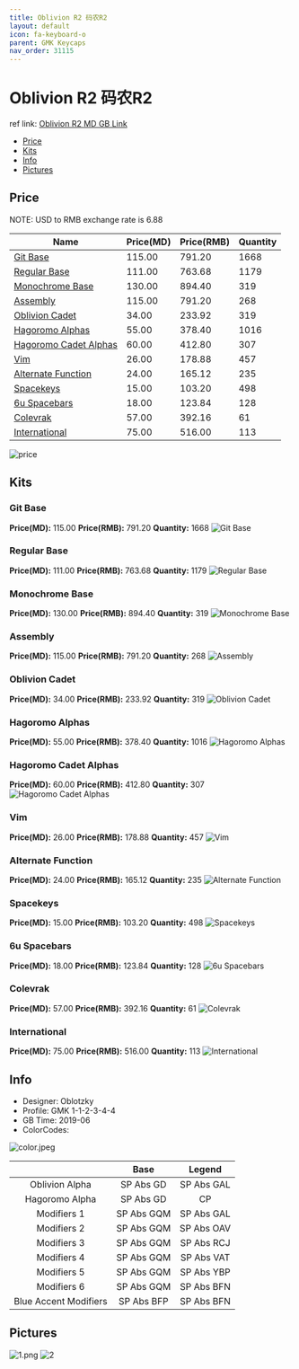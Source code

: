 ```yaml
---
title: Oblivion R2 码农R2
layout: default
icon: fa-keyboard-o
parent: GMK Keycaps
nav_order: 31115
---
```


# Oblivion R2 码农R2

ref link: [Oblivion R2 MD GB Link](https://drop.com/buy/drop-oblotzky-gmk-oblivion-v2-custom-keycap-set)

* [Price](#price)
* [Kits](#kits)
* [Info](#info)
* [Pictures](#pictures)


## Price  
NOTE: USD to RMB exchange rate is 6.88

| Name          | Price(MD)    |  Price(RMB) | Quantity |
| ------------- | ------------ |  ---------- | -------- |
|[Git Base](#git-base)|115.00|791.20|1668|
|[Regular Base](#regular-base)|111.00|763.68|1179|
|[Monochrome Base](#monochrome-base)|130.00|894.40|319|
|[Assembly](#assembly)|115.00|791.20|268|
|[Oblivion Cadet](#oblivion-cadet)|34.00|233.92|319|
|[Hagoromo Alphas](#hagoromo-alphas)|55.00|378.40|1016|
|[Hagoromo Cadet Alphas](#hagoromo-cadet-alphas)|60.00|412.80|307|
|[Vim](#vim)|26.00|178.88|457|
|[Alternate Function](#alternate-function)|24.00|165.12|235|
|[Spacekeys](#spacekeys)|15.00|103.20|498|
|[6u Spacebars](#6u-spacebars)|18.00|123.84|128|
|[Colevrak](#colevrak)|57.00|392.16|61|
|[International](#international)|75.00|516.00|113|

<img src="{{ 'assets/images/gmk-keycaps/oblivionr2/price.jpg' | relative_url }}" alt="price" class="image featured">


## Kits
### Git Base
**Price(MD):** 115.00    **Price(RMB):** 791.20    **Quantity:** 1668
<img src="{{ 'assets/images/gmk-keycaps/oblivionr2/kits_pics/git-base.png' | relative_url }}" alt="Git Base" class="image featured">

### Regular Base
**Price(MD):** 111.00    **Price(RMB):** 763.68    **Quantity:** 1179
<img src="{{ 'assets/images/gmk-keycaps/oblivionr2/kits_pics/regular-base.png' | relative_url }}" alt="Regular Base" class="image featured">

### Monochrome Base
**Price(MD):** 130.00    **Price(RMB):** 894.40    **Quantity:** 319
<img src="{{ 'assets/images/gmk-keycaps/oblivionr2/kits_pics/monochrome-base.png' | relative_url }}" alt="Monochrome Base" class="image featured">

### Assembly
**Price(MD):** 115.00    **Price(RMB):** 791.20    **Quantity:** 268
<img src="{{ 'assets/images/gmk-keycaps/oblivionr2/kits_pics/assembly.png' | relative_url }}" alt="Assembly" class="image featured">

### Oblivion Cadet
**Price(MD):** 34.00    **Price(RMB):** 233.92    **Quantity:** 319
<img src="{{ 'assets/images/gmk-keycaps/oblivionr2/kits_pics/oblivion-cadet.png' | relative_url }}" alt="Oblivion Cadet" class="image featured">

### Hagoromo Alphas
**Price(MD):** 55.00    **Price(RMB):** 378.40    **Quantity:** 1016
<img src="{{ 'assets/images/gmk-keycaps/oblivionr2/kits_pics/hagoromo-alphas.png' | relative_url }}" alt="Hagoromo Alphas" class="image featured">

### Hagoromo Cadet Alphas
**Price(MD):** 60.00    **Price(RMB):** 412.80    **Quantity:** 307
<img src="{{ 'assets/images/gmk-keycaps/oblivionr2/kits_pics/hagoromo-cadet-alphas.png' | relative_url }}" alt="Hagoromo Cadet Alphas" class="image featured">

### Vim
**Price(MD):** 26.00    **Price(RMB):** 178.88    **Quantity:** 457
<img src="{{ 'assets/images/gmk-keycaps/oblivionr2/kits_pics/vim.png' | relative_url }}" alt="Vim" class="image featured">

### Alternate Function
**Price(MD):** 24.00    **Price(RMB):** 165.12    **Quantity:** 235
<img src="{{ 'assets/images/gmk-keycaps/oblivionr2/kits_pics/alternate-function.png' | relative_url }}" alt="Alternate Function" class="image featured">

### Spacekeys
**Price(MD):** 15.00    **Price(RMB):** 103.20    **Quantity:** 498
<img src="{{ 'assets/images/gmk-keycaps/oblivionr2/kits_pics/spacekeys.png' | relative_url }}" alt="Spacekeys" class="image featured">

### 6u Spacebars
**Price(MD):** 18.00    **Price(RMB):** 123.84    **Quantity:** 128
<img src="{{ 'assets/images/gmk-keycaps/oblivionr2/kits_pics/6u-spacebars.png' | relative_url }}" alt="6u Spacebars" class="image featured">

### Colevrak
**Price(MD):** 57.00    **Price(RMB):** 392.16    **Quantity:** 61
<img src="{{ 'assets/images/gmk-keycaps/oblivionr2/kits_pics/colevrak.png' | relative_url }}" alt="Colevrak" class="image featured">

### International
**Price(MD):** 75.00    **Price(RMB):** 516.00    **Quantity:** 113
<img src="{{ 'assets/images/gmk-keycaps/oblivionr2/kits_pics/international.png' | relative_url }}" alt="International" class="image featured">


## Info
* Designer: Oblotzky
* Profile: GMK 1-1-2-3-4-4
* GB Time: 2019-06
* ColorCodes: 

<img src="{{ 'assets/images/gmk-keycaps/oblivionr2/color.jpeg' | relative_url }}" alt="color.jpeg" class="image featured">

||Base|Legend
| :-------------: | :-------------: | :------------:
Oblivion Alpha|SP Abs GD|SP Abs GAL
Hagoromo Alpha|SP Abs GD|CP
Modifiers 1|SP Abs GQM|SP Abs GAL
Modifiers 2|SP Abs GQM|SP Abs OAV
Modifiers 3|SP Abs GQM|SP Abs RCJ
Modifiers 4|SP Abs GQM|SP Abs VAT
Modifiers 5|SP Abs GQM|SP Abs YBP
Modifiers 6|SP Abs GQM|SP Abs BFN
Blue Accent Modifiers|SP Abs BFP|SP Abs BFN

## Pictures
<img src="{{ 'assets/images/gmk-keycaps/oblivionr2/rendering_pics/1.png' | relative_url }}" alt="1.png" class="image featured">
<img src="{{ 'assets/images/gmk-keycaps/oblivionr2/rendering_pics/2.jpg' | relative_url }}" alt="2" class="image featured">
